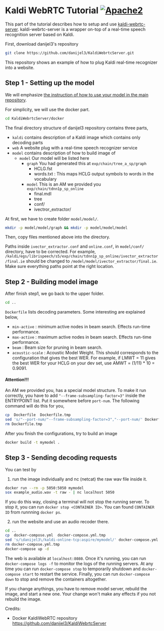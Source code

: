 # Kaldi WebRTC Tutorial [![Apache2](http://img.shields.io/badge/license-APACHE2-blue.svg)](https://www.apache.org/licenses/LICENSE-2.0.html)

This part of the tutorial describes how to setup and use [kaldi-webrtc-server](https://github.com/danijel3/KaldiWebrtcServer). kaldi-webrtc-server is a wrapper on-top of a real-time speech recognition server based on Kaldi.

First, download danijel3's repository
```bash
git clone https://github.com/danijel3/KaldiWebrtcServer.git
```

This repository shows an example of how to plug Kaldi real-time recognizer into a website.


## Step 1 - Setting up the model
We will emphasize [the instruction of how to use your model in the main repository](https://github.com/danijel3/KaldiWebrtcServer/tree/master/docker#making-your-own-kaldimodel-image).

For simplicity, we will use the docker part.
```bash
cd KaldiWebrtcServer/docker
```

The final directory structure of danijel3 repository contains three parts,
* `kaldi` contains description of a Kaldi image which contains only decoding parts
* `web` A website plug with a real-time speech recognizer service
* `model` contains description of how to build image of 
   * `model` Our model will be listed here
      * `graph` You had generated this at `exp/chain/tree_a_sp/graph`
         * HCLG.fst
         * words.txt : This maps HCLG output symbols to words in the vocabulary
      * `model` This is an AM we provided you `exp/chain/tdnn1p_sp_online`
         * final.mdl
         * tree
         * conf/
         * ivectror_extractor/

At first, we have to create folder `model/model/`.
```bash
mkdir -p model/model/graph && mkdir -p model/model/model
```
Then, copy files mentioned above into the directory.

Paths inside `ivector_extractor.conf` and `online.conf`, in `model/conf/` directory, have to be corrected.
For example, `/kaldi/egs/librispeech/s5/exp/chain/tdnn1p_sp_online/ivector_extractor/final.ie` should be changed to `/model/model/ivector_extractor/final.ie`. Make sure everything paths point at the right location.

## Step 2 - Building model image

After finish step1, we go back to the upper folder.
```bash
cd ..
```
`Dockerfile` lists decoding parameters. Some interesting are explained below,
* `min-active` : minimum active nodes in beam search. Effects run-time performance.
* `max-active` : maximum active nodes in beam search. Effects run-time performance.
* `beam` : Beam size for pruning in beam search.
* `acoustic-scale` : Acoustic Model Weight. This should corresponds to the configuration that gives the best WER. For example, if LMWT = 11 gives the best WER for your HCLG on your dev set, use AMWT = (1/11) \* 10 = 0.9091.

#### Attention!!!
An AM we provided you, has a special model structure.
To make it run correctly, you have to add `"--frame-subsampling-factor=3"` inside the ENTRYPOINT list. Put it somewhere before `port-num`. The following command will do this for you,
```bash
cp  Dockerfile  Dockerfile.tmp
sed 's/"--port-num/"--frame-subsampling-factor=3","--port-num/' Dockerfile.tmp > Dockerfile
rm Dockerfile.tmp
```

After you finish the configurations, try to build an image
```bash
docker build -t mymodel .
```

## Step 3 - Sending decoding requests
You can test by 
1. run the image individually and nc (netcat) the raw wav file inside it.
```bash
docker run --rm -p 5050:5050 mymodel
sox example_audio.wav -t raw - | nc localhost 5050
```
If you do this way, closing a terminal will not stop the running server. To stop it, you can run `docker stop <CONTAINER ID>`.
You can found `CONTAINER ID` from runnning `docker ps`.


2. run the website and use an audio recoder there.
```bash
cd ..
cp  docker-compose.yml  docker-compose.yml.tmp
sed 's/\danijel3\/kaldi-online-tcp:aspire/mymodel/' docker-compose.yml.tmp > docker-compose.yml
rm docker-compose.yml.tmp
docker-compose up -d
```

The web is available at `localhost:8080`. 
Once it's running, you can run `docker-compose logs -f` to monitor the logs of the running servers.
At any time you can run `docker-compose stop` to temporarily shutdown and `docker-compose start` to restart the service. Finally, you can run `docker-compose down` to stop and remove the containers altogether.

If you change anythings, you have to remove model server, rebuild the image, and start a new one. Your change won't make any effects if you not rebuild the image.

Credits:

* Docker KaldiWebRTC repository https://github.com/danijel3/KaldiWebrtcServer
